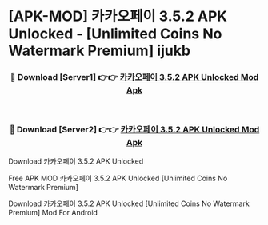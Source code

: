 # [APK-MOD] 카카오페이 3.5.2 APK Unlocked - [Unlimited Coins No Watermark Premium] ijukb



<div align="center">
<h3>🔴 Download [Server1] 👉👉 <a href="https://momento.my/?title=카카오페이_3.5.2_APK_Unlocked">카카오페이 3.5.2 APK Unlocked Mod Apk</a></h3><br>

<h3>🔴 Download [Server2] 👉👉 <a href="https://momento.my/?title=카카오페이_3.5.2_APK_Unlocked">카카오페이 3.5.2 APK Unlocked Mod Apk</a></h3>
</div>



Download 카카오페이 3.5.2 APK Unlocked 

Free APK MOD 카카오페이 3.5.2 APK Unlocked [Unlimited Coins No Watermark Premium]

Download 카카오페이 3.5.2 APK Unlocked [Unlimited Coins No Watermark Premium] Mod For Android
